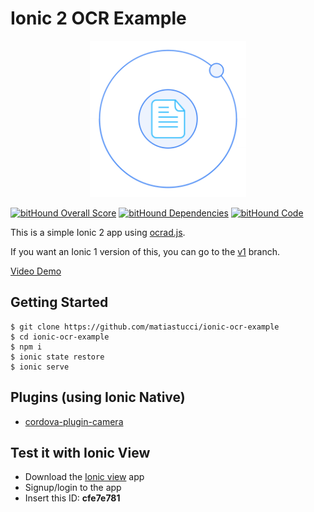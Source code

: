 # Ionic 2 OCR Example

<p align="center">
  <img src="resources/icon.png" width="250" alt="Logo"/>
</p>

[![bitHound Overall Score](https://www.bithound.io/github/matiastucci/ionic-ocr-example/badges/score.svg)](https://www.bithound.io/github/matiastucci/ionic-ocr-example)
[![bitHound Dependencies](https://www.bithound.io/github/matiastucci/ionic-ocr-example/badges/dependencies.svg)](https://www.bithound.io/github/matiastucci/ionic-ocr-example/master/dependencies/npm)
[![bitHound Code](https://www.bithound.io/github/matiastucci/ionic-ocr-example/badges/code.svg)](https://www.bithound.io/github/matiastucci/ionic-ocr-example)

This is a simple Ionic 2 app using [ocrad.js](https://github.com/antimatter15/ocrad.js).

If you want an Ionic 1 version of this, you can go to the [v1](https://github.com/matiastucci/ionic-ocr-example/tree/v1) branch.

[Video Demo](https://youtu.be/TykCiS80oZc)

## Getting Started
```
$ git clone https://github.com/matiastucci/ionic-ocr-example
$ cd ionic-ocr-example
$ npm i
$ ionic state restore
$ ionic serve
```

## Plugins (using Ionic Native)
* [cordova-plugin-camera]

## Test it with Ionic View
* Download the [Ionic view] app
* Signup/login to the app
* Insert this ID: **cfe7e781**

[Ionic view]:http://view.ionic.io/
[cordova-plugin-camera]:http://ionicframework.com/docs/v2/native/camera/
